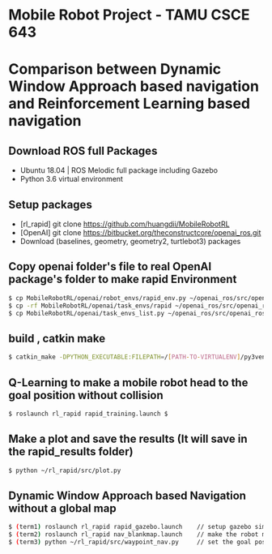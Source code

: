 # Mobile Robot Project - TAMU CSCE 643 
# Comparison between Dynamic Window Approach based navigation and Reinforcement Learning based navigation

## Download ROS full Packages 
- Ubuntu 18.04 | ROS Melodic full package including Gazebo
- Python 3.6 virtual environment


## Setup packages
- [rl_rapid] git clone https://github.com/huangdii/MobileRobotRL
- [OpenAI] git clone https://bitbucket.org/theconstructcore/openai_ros.git
- Download (baselines, geometry, geometry2, turtlebot3) packages

## Copy openai folder's file to real OpenAI package's folder to make rapid Environment
```bash
$ cp MobileRobotRL/openai/robot_envs/rapid_env.py ~/openai_ros/src/openai_ros/robot_envs/rapid_env.py
$ cp -rf MobileRobotRL/openai/task_envs/rapid ~/openai_ros/src/openai_ros/task_envs/
$ cp MobileRobotRL/openai/task_envs_list.py ~/openai_ros/src/openai_ros/task_envs/task_envs.list.py
```

## build , catkin make
```bash
$ catkin_make -DPYTHON_EXECUTABLE:FILEPATH=/[PATH-TO-VIRTUALENV]/py3venv/bin/python
```
## Q-Learning to make a mobile robot head to the goal position without collision
```bash
$ roslaunch rl_rapid rapid_training.launch $
```
## Make a plot and save the results (It will save in the rapid_results folder)
```bash
$ python ~/rl_rapid/src/plot.py
```

## Dynamic Window Approach based Navigation without a global map
```bash
$ (term1) roslaunch rl_rapid rapid_gazebo.launch    // setup gazebo simulator
$ (term2) roslaunch rl_rapid nav_blankmap.launch    // make the robot move using rviz
$ (term3) python ~/rl_rapid/src/waypoint_nav.py     // set the goal position and make the robot go to there
``` 
